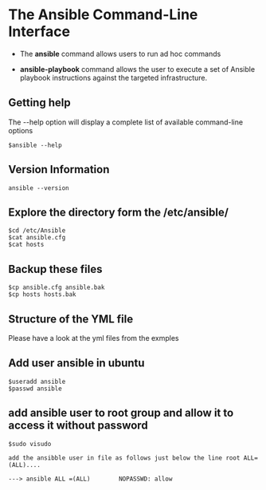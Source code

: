 # The Ansible Command-Line Interface

- The **ansible** command allows users to run ad hoc commands

- **ansible-playbook** command allows the user to execute a set of Ansible playbook instructions against the targeted infrastructure.

## Getting help
The --help option will display a complete list of available command-line options

    $ansible --help

## Version Information

    ansible --version

## Explore the directory form the /etc/ansible/

    $cd /etc/Ansible
    $cat ansible.cfg
    $cat hosts

## Backup these files
    $cp ansible.cfg ansible.bak
    $cp hosts hosts.bak

## Structure of the YML file
   Please have a look at the yml files from the exmples

## Add user ansible in ubuntu

    $useradd ansible
    $passwd ansible
## add ansible user to root group and allow it to access it without password
    $sudo visudo

    add the ansibble user in file as follows just below the line root ALL=(ALL)....

    ---> ansible ALL =(ALL)        NOPASSWD: allow

